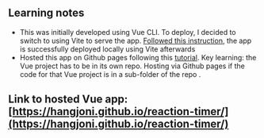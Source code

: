 ## Learning notes

- This was initially developed using Vue CLI. To deploy, I decided to switch to using Vite to serve the app. [Followed this instruction](https://vueschool.io/articles/vuejs-tutorials/how-to-migrate-from-vue-cli-to-vite/), the app is successfully deployed locally using Vite afterwards
- Hosted this app on Github pages following this [tutorial](https://www.youtube.com/watch?v=yo2bMGnIKE8). Key learning: the Vue project has to be in its own repo. Hosting via Github pages if the code for that Vue project is in a sub-folder of the repo .

## Link to hosted Vue app: [https://hangjoni.github.io/reaction-timer/](https://hangjoni.github.io/reaction-timer/)
